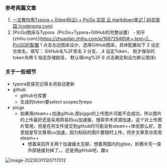 ### 参考两篇文章

1. [一文教你用Typora + Gitee(码云) + PicGo 实现 云 markdown笔记 | 码农家园 (codenong.com)](https://www.codenong.com/cs106528795/)
2. [PicGo图床与Typora（PicGo+Typora+GitHub的完整设置） - 知乎 (zhihu.com)](https://zhuanlan.zhihu.com/p/168729465#:~:text=2、PicGO的配置 1 点击左边图床设计，选择GitHub图床，具体配置如下 2 设定仓库名，填写： GitHub名%2F库名 3 分支，,4 设定Token， 刚才保存的token令牌 5 指定存储路径， 默认填img%2F 6 点击确定和设为默认图床)



### 关于一些细节

- typora安装完记得关闭自动更新
- github
  - github仓库要
  - 生成的token要select scopes为repo
- picgo
  - 如果用steam++加速github,那piggo的上传图片可能不会成功，所以图片的上传最好还是采用网易的uu加速器，搜索学术资源加速，这个对上传图片管用，但是在将文件提交到github时可能没有steam++体验那么好。意思就是写文章用uu加速，因为粘贴的图片要随时上传，同步文章至仓库用steam++
    - 想着来回开关两个加速器太无聊，想着用国内的gitee，折腾半天一查外部链接封掉了。。还是用gitHub吧，酸q

![image-20230311120717012](https://raw.githubusercontent.com/ycnosad/MyMDFiles/master/img/202303111207614.png)
